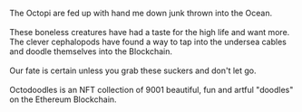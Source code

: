 The Octopi are fed up with hand me down junk thrown into the Ocean. <br />
<br />
These boneless creatures have had a taste for the high life and want more. <br />
The clever cephalopods have found a way to tap into the undersea cables and doodle themselves into the Blockchain. <br />
<br />
Our fate is certain unless you grab these suckers and don't let go. <br />
<br />
Octodoodles is an NFT collection of 9001 beautiful, fun and artful "doodles" on the Ethereum Blockchain.
